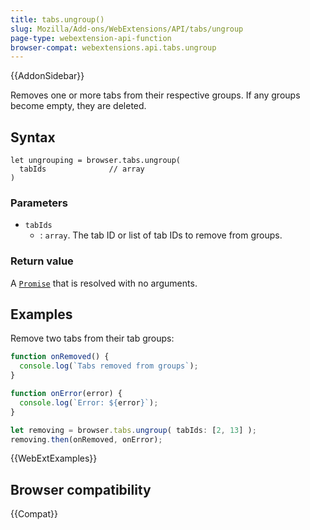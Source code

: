 ```yaml
---
title: tabs.ungroup()
slug: Mozilla/Add-ons/WebExtensions/API/tabs/ungroup
page-type: webextension-api-function
browser-compat: webextensions.api.tabs.ungroup
---
```


{{AddonSidebar}}

Removes one or more tabs from their respective groups. If any groups become empty, they are deleted.

## Syntax

```js-nolint
let ungrouping = browser.tabs.ungroup(
  tabIds              // array
)
```

### Parameters

- `tabIds`
  - : `array`. The tab ID or list of tab IDs to remove from groups.

### Return value

A [`Promise`](/en-US/docs/Web/JavaScript/Reference/Global_Objects/Promise) that is resolved with no arguments.

## Examples

Remove two tabs from their tab groups:

```js
function onRemoved() {
  console.log(`Tabs removed from groups`);
}

function onError(error) {
  console.log(`Error: ${error}`);
}

let removing = browser.tabs.ungroup( tabIds: [2, 13] );
removing.then(onRemoved, onError);
```

{{WebExtExamples}}

## Browser compatibility

{{Compat}}

